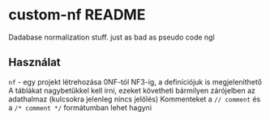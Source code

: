 # custom-nf README
 Dadabase normalization stuff. just as bad as pseudo code ngl 

## Használat
`nf` - egy projekt létrehozása 0NF-tól NF3-ig, a definíciójuk is megjeleníthető
A táblákat nagybetűkkel kell írni, ezeket követheti bármilyen zárójelben az adathalmaz (kulcsokra jelenleg nincs jelölés)
Kommenteket a `// comment` és a `/* comment */` formátumban lehet hagyni